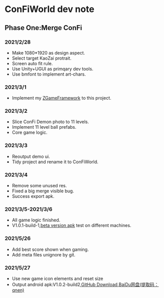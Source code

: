 # ConFiWorld dev note

## Phase One:Merge ConFi

### 2021/2/28
- Make 1080*1920 as design aspect.
- Select target KaoZai protrait.
- Screen auto fit rule.
- Use Unity+UGUI as primqary dev tools.
- Use bmfont to implement art-chars.

### 2021/3/1
- Implement my [ZGameFramework](https://github.com/iningwei/ZGameFramework) to this project.

### 2021/3/2
- Slice ConFi Demon photo to 11 levels.
- Implement 11 level ball prefabs.
- Core game logic.

### 2021/3/3
- Reoutput demo ui.
- Tidy project and rename it to ConFiWorld.

### 2021/3/4
- Remove some unused res.
- Fixed a big merge visible bug.
- Success export apk.

### 2021/3/5-2021/3/6
- All game logic finished.
- V1.0.1-build-1,[beta version apk](https://github.com/iningwei/CFX-DEV/blob/master/ConFiWorld/MergeConFi-v1.0.1-build1-beta.apk) test on different machines.

### 2021/5/26
- Add best score shown when gaming.
- Add meta files unignore by git.

### 2021/5/27
- Use new game icon elements and reset size
- Output android apk:V1.0.2-build2,[GitHub Download](https://raw.githubusercontent.com/iningwei/CFX-DEV/master/ConFiWorld/MergeConFi-v1.0.2-build2.apk),[BaiDu网盘(提取码：qnen)](https://pan.baidu.com/s/10_oKXLlnxCT1_jbViJEs8g)